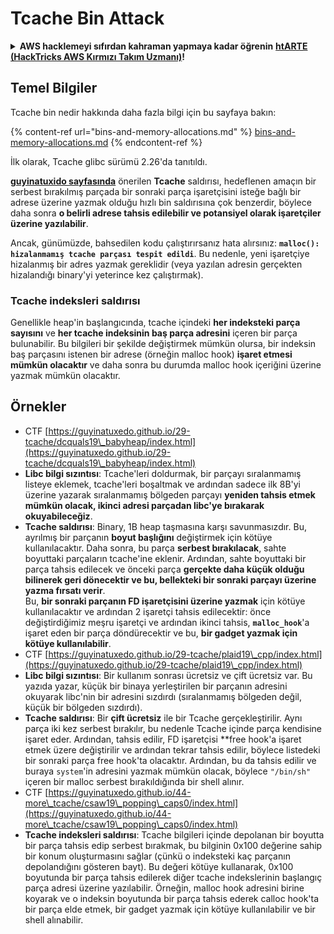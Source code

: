# Tcache Bin Attack

<details>

<summary><strong>AWS hacklemeyi sıfırdan kahraman yapmaya kadar öğrenin</strong> <a href="https://training.hacktricks.xyz/courses/arte"><strong>htARTE (HackTricks AWS Kırmızı Takım Uzmanı)</strong></a><strong>!</strong></summary>

HackTricks'ı desteklemenin diğer yolları:

* **Şirketinizi HackTricks'te reklamını görmek istiyorsanız** veya **HackTricks'i PDF olarak indirmek istiyorsanız** [**ABONELİK PLANLARINI**](https://github.com/sponsors/carlospolop) kontrol edin!
* [**Resmi PEASS & HackTricks ürünlerini alın**](https://peass.creator-spring.com)
* [**PEASS Ailesi'ni keşfedin**](https://opensea.io/collection/the-peass-family), özel [**NFT'lerimiz**](https://opensea.io/collection/the-peass-family) koleksiyonumuzu keşfedin
* **Katılın** 💬 [**Discord grubuna**](https://discord.gg/hRep4RUj7f) veya [**telegram grubuna**](https://t.me/peass) veya bizi **Twitter** 🐦 [**@hacktricks\_live**](https://twitter.com/hacktricks\_live)** takip edin**.
* **Hacking püf noktalarınızı göndererek HackTricks** ve [**HackTricks Cloud**](https://github.com/carlospolop/hacktricks-cloud) github depolarına PR gönderin.

</details>

## Temel Bilgiler

Tcache bin nedir hakkında daha fazla bilgi için bu sayfaya bakın:

{% content-ref url="bins-and-memory-allocations.md" %}
[bins-and-memory-allocations.md](bins-and-memory-allocations.md)
{% endcontent-ref %}

İlk olarak, Tcache glibc sürümü 2.26'da tanıtıldı.

[**guyinatuxido sayfasında**](https://guyinatuxedo.github.io/29-tcache/tcache\_explanation/index.html) önerilen **Tcache** saldırısı, hedeflenen amaçın bir serbest bırakılmış parçada bir sonraki parça işaretçisini isteğe bağlı bir adrese üzerine yazmak olduğu hızlı bin saldırısına çok benzerdir, böylece daha sonra **o belirli adrese tahsis edilebilir ve potansiyel olarak işaretçiler üzerine yazılabilir**.

Ancak, günümüzde, bahsedilen kodu çalıştırırsanız hata alırsınız: **`malloc(): hizalanmamış tcache parçası tespit edildi`**. Bu nedenle, yeni işaretçiye hizalanmış bir adres yazmak gereklidir (veya yazılan adresin gerçekten hizalandığı binary'yi yeterince kez çalıştırmak).

### Tcache indeksleri saldırısı

Genellikle heap'in başlangıcında, tcache içindeki **her indeksteki parça sayısını** ve **her tcache indeksinin baş parça adresini** içeren bir parça bulunabilir. Bu bilgileri bir şekilde değiştirmek mümkün olursa, bir indeksin baş parçasını istenen bir adrese (örneğin malloc hook) **işaret etmesi mümkün olacaktır** ve daha sonra bu durumda malloc hook içeriğini üzerine yazmak mümkün olacaktır.

## Örnekler

* CTF [https://guyinatuxedo.github.io/29-tcache/dcquals19\_babyheap/index.html](https://guyinatuxedo.github.io/29-tcache/dcquals19\_babyheap/index.html)
* **Libc bilgi sızıntısı**: Tcache'leri doldurmak, bir parçayı sıralanmamış listeye eklemek, tcache'leri boşaltmak ve ardından sadece ilk 8B'yi üzerine yazarak sıralanmamış bölgeden parçayı **yeniden tahsis etmek mümkün olacak, ikinci adresi parçadan libc'ye bırakarak okuyabileceğiz**.
* **Tcache saldırısı**: Binary, 1B heap taşmasına karşı savunmasızdır. Bu, ayrılmış bir parçanın **boyut başlığını** değiştirmek için kötüye kullanılacaktır. Daha sonra, bu parça **serbest bırakılacak**, sahte boyuttaki parçaların tcache'ine eklenir. Ardından, sahte boyuttaki bir parça tahsis edilecek ve önceki parça **gerçekte daha küçük olduğu bilinerek geri dönecektir ve bu, bellekteki bir sonraki parçayı üzerine yazma fırsatı verir**.\
Bu, **bir sonraki parçanın FD işaretçisini üzerine yazmak** için kötüye kullanılacaktır ve ardından 2 işaretçi tahsis edilecektir: önce değiştirdiğimiz meşru işaretçi ve ardından ikinci tahsis, **`malloc_hook`**'a işaret eden bir parça döndürecektir ve bu, **bir gadget yazmak için kötüye kullanılabilir**.
* CTF [https://guyinatuxedo.github.io/29-tcache/plaid19\_cpp/index.html](https://guyinatuxedo.github.io/29-tcache/plaid19\_cpp/index.html)
* **Libc bilgi sızıntısı**: Bir kullanım sonrası ücretsiz ve çift ücretsiz var. Bu yazıda yazar, küçük bir binaya yerleştirilen bir parçanın adresini okuyarak libc'nin bir adresini sızdırdı (sıralanmamış bölgeden değil, küçük bir bölgeden sızdırdı).
* **Tcache saldırısı**: Bir **çift ücretsiz** ile bir Tcache gerçekleştirilir. Aynı parça iki kez serbest bırakılır, bu nedenle Tcache içinde parça kendisine işaret eder. Ardından, tahsis edilir, FD işaretçisi **free hook'a işaret etmek üzere değiştirilir ve ardından tekrar tahsis edilir, böylece listedeki bir sonraki parça free hook'ta olacaktır. Ardından, bu da tahsis edilir ve buraya `system`'in adresini yazmak mümkün olacak, böylece `"/bin/sh"` içeren bir malloc serbest bırakıldığında bir shell alınır.
* CTF [https://guyinatuxedo.github.io/44-more\_tcache/csaw19\_popping\_caps0/index.html](https://guyinatuxedo.github.io/44-more\_tcache/csaw19\_popping\_caps0/index.html)
* **Tcache indeksleri saldırısı**: Tcache bilgileri içinde depolanan bir boyutta bir parça tahsis edip serbest bırakmak, bu bilginin 0x100 değerine sahip bir konum oluşturmasını sağlar (çünkü o indeksteki kaç parçanın depolandığını gösteren bayt). Bu değeri kötüye kullanarak, 0x100 boyutunda bir parça tahsis edilerek diğer tcache indekslerinin başlangıç parça adresi üzerine yazılabilir. Örneğin, malloc hook adresini birine koyarak ve o indeksin boyutunda bir parça tahsis ederek calloc hook'ta bir parça elde etmek, bir gadget yazmak için kötüye kullanılabilir ve bir shell alınabilir.
